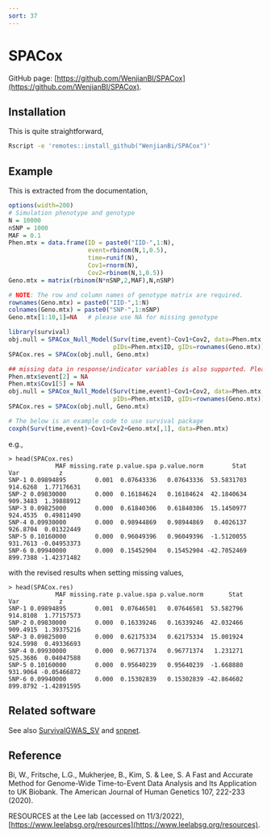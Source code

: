 ```yaml
---
sort: 37
---
```


# SPACox

GitHub page: [https://github.com/WenjianBI/SPACox](https://github.com/WenjianBI/SPACox).

## Installation

This is quite straightforward,

```bash
Rscript -e 'remotes::install_github("WenjianBi/SPACox")'
```

## Example

This is extracted from the documentation,

```R
options(width=200)
# Simulation phenotype and genotype
N = 10000
nSNP = 1000
MAF = 0.1
Phen.mtx = data.frame(ID = paste0("IID-",1:N),
                      event=rbinom(N,1,0.5),
                      time=runif(N),
                      Cov1=rnorm(N),
                      Cov2=rbinom(N,1,0.5))
Geno.mtx = matrix(rbinom(N*nSNP,2,MAF),N,nSNP)

# NOTE: The row and column names of genotype matrix are required.
rownames(Geno.mtx) = paste0("IID-",1:N)
colnames(Geno.mtx) = paste0("SNP-",1:nSNP)
Geno.mtx[1:10,1]=NA   # please use NA for missing genotype

library(survival)
obj.null = SPACox_Null_Model(Surv(time,event)~Cov1+Cov2, data=Phen.mtx,
                             pIDs=Phen.mtx$ID, gIDs=rownames(Geno.mtx))
SPACox.res = SPACox(obj.null, Geno.mtx)

## missing data in response/indicator variables is also supported. Please do not remove pIDs of subjects with missing data, the program will do it.
Phen.mtx$event[2] = NA
Phen.mtx$Cov1[5] = NA
obj.null = SPACox_Null_Model(Surv(time,event)~Cov1+Cov2, data=Phen.mtx,
                             pIDs=Phen.mtx$ID, gIDs=rownames(Geno.mtx))
SPACox.res = SPACox(obj.null, Geno.mtx)

# The below is an example code to use survival package
coxph(Surv(time,event)~Cov1+Cov2+Geno.mtx[,1], data=Phen.mtx)
```

e.g.,

```
> head(SPACox.res)
             MAF missing.rate p.value.spa p.value.norm        Stat      Var           z
SNP-1 0.09894895        0.001  0.07643336   0.07643336  53.5831703 914.6268  1.77176631
SNP-2 0.09830000        0.000  0.16184624   0.16184624  42.1840634 909.3483  1.39888912
SNP-3 0.09825000        0.000  0.61840306   0.61840306  15.1450977 924.4535  0.49811490
SNP-4 0.09930000        0.000  0.98944869   0.98944869   0.4026137 926.8704  0.01322449
SNP-5 0.10160000        0.000  0.96049396   0.96049396  -1.5120055 931.7613 -0.04953373
SNP-6 0.09940000        0.000  0.15452904   0.15452904 -42.7052469 899.7388 -1.42371482
```

with the revised results when setting missing values,

```
> head(SPACox.res)
             MAF missing.rate p.value.spa p.value.norm       Stat      Var           z
SNP-1 0.09894895        0.001  0.07646501   0.07646501  53.582796 914.8108  1.77157573
SNP-2 0.09830000        0.000  0.16339246   0.16339246  42.032466 909.4915  1.39375216
SNP-3 0.09825000        0.000  0.62175334   0.62175334  15.001924 924.5998  0.49336693
SNP-4 0.09930000        0.000  0.96771374   0.96771374   1.231271 925.3686  0.04047588
SNP-5 0.10160000        0.000  0.95640239   0.95640239  -1.668880 931.9064 -0.05466872
SNP-6 0.09940000        0.000  0.15302839   0.15302839 -42.864602 899.8792 -1.42891595
```

## Related software

See also [SurvivalGWAS_SV](https://cambridge-ceu.github.io/csd3/applications/SurvivalGWAS_SV.html) and [snpnet](https://cambridge-ceu.github.io/csd3/R/snpnet.html).

## Reference

Bi, W., Fritsche, L.G., Mukherjee, B., Kim, S. & Lee, S. A Fast and Accurate Method for Genome-Wide Time-to-Event Data Analysis and Its Application to UK Biobank. The American Journal of Human Genetics 107, 222-233 (2020).

RESOURCES at the Lee lab (accessed on 11/3/2022), [https://www.leelabsg.org/resources](https://www.leelabsg.org/resources).
